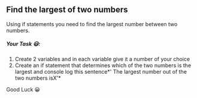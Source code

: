 ## Find the largest of two numbers

Using if statements you need to find the largest number between
two numbers.

##### Your Task 😃:
1. Create 2 variables and in each variable give it a number of your choice
2. Create an if statement that determines which of the two numbers is the largest and console log this sentence*' The largest number out of the two numbers isX'*

Good Luck 😀
